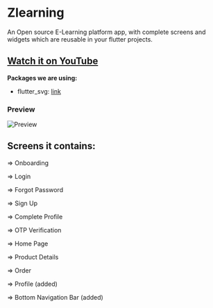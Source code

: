 # Zlearning

An Open source E-Learning platform app, with complete screens and widgets which are reusable in your flutter projects.


## [Watch it on YouTube](https://www.youtube.com/watch?v=nvmAj3OTyyk)

**Packages we are using:**

- flutter_svg: [link](https://pub.dev/packages/flutter_svg)


### Preview

![Preview](/intro.gif)

## Screens it contains:

=> Onboarding

=> Login

=> Forgot Password

=> Sign Up

=> Complete Profile

=> OTP Verification

=> Home Page

=> Product Details

=> Order

=> Profile (added)

=> Bottom Navigation Bar (added)
